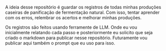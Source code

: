 A ideia desse repositório é guardar os registros de todas minhas produções caseiras de panificação de fermentação natural.  Com isso, tentar aprender com os erros, relembrar os acertos e melhorar minhas produções. 

Os registros são feitos usando ferramente de LLM.  Onde eu vou inicialmente relatando cada passo e posteriormente eu solicito que seja criado o markdown para publicar nesse repositório. Futuramente vou publicar aqui também o prompt que eu uso para isso.